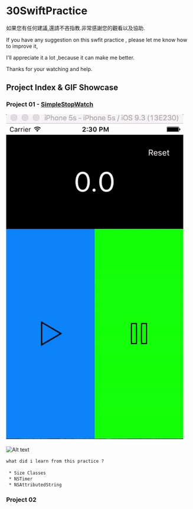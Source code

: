 # 30SwiftPractice

如果您有任何建議,還請不吝指教.非常感謝您的觀看以及協助.

If you have any suggestion on this swfit practice , please let me know how to improve it, 

I'll appreciate it a lot ,because it can make me better. 

Thanks for your watching and help.

## Project Index & GIF Showcase ##

### Project 01 - [SimpleStopWatch](https://github.com/q2650108/30SwiftPractice/tree/master/Project-01-SimpleStopWatch)

![Alt text](https://github.com/q2650108/30SwiftPractice/blob/master/Project-01-SimpleStopWatch/1_1.gif?raw=true)
<br />
<br />
![Alt text](https://github.com/q2650108/30SwiftPractice/blob/master/Project-01-SimpleStopWatch/1_2.gif?raw=true)


```
what did i learn from this practice ? 
 
 * Size Classes
 * NSTimer
 * NSAttributedString
```
 
 ### Project 02 
